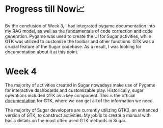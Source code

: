 # Progress till Now📈
By the conclusion of Week 3, I had integrated pygame documentation into my RAG model, as well as the fundamentals of code correction and code generation.
Pygame was used to create the UI for Sugar activities, while GTK was utilized to customize the toolbar and other functions. 
GTK was a crucial feature of the Sugar codebase. As a result, I was looking for documentation about it at this point.

# Week 4
The majority of activities created in Sugar nowadays make use of Pygame for interactive dashboards and customizable play. 
Historically, sugar operations included GTK as a key component. This is the official [documentation](https://www.gtk.org/docs/) for GTK,
where we can get all of the information we need.

The majority of Sugar developers are currently utilizing GTK3, an enhanced version of GTK, to construct activities. 
My job is to create a manual with basic details on the most often used GTK methods in Sugar.
